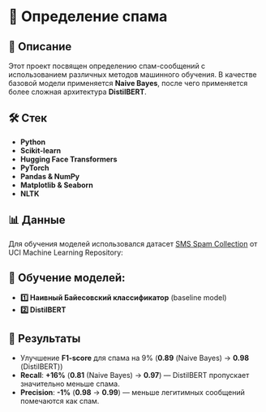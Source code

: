 # 📩 Определение спама

## 📖 Описание
Этот проект посвящен определению спам-сообщений с использованием различных методов машинного обучения. В качестве базовой модели применяется **Naive Bayes**, после чего применяется более сложная архитектура **DistilBERT**.

## 🛠 Стек 
* **Python**
* **Scikit-learn**
* **Hugging Face Transformers**
* **PyTorch**
* **Pandas & NumPy**
* **Matplotlib & Seaborn**
* **NLTK** 

## 📊 Данные
Для обучения моделей использовался датасет [SMS Spam Collection](https://huggingface.co/datasets/ucirvine/sms_spam) от UCI Machine Learning Repository:

## 🚀 **Обучение моделей:**
* **1️⃣ Наивный Байесовский классификатор** (baseline model)
* **2️⃣ DistilBERT**


## 📌 Результаты
* Улучшение **F1-score** для спама на 9% (**0.89** (Naive Bayes) → **0.98** (DistilBERT))
* **Recall**: **+16%** (**0.81** (Naive Bayes) → **0.97**) — DistilBERT пропускает значительно меньше спама.
* **Precision**: **-1%** (**0.98** → **0.99**) — меньше легитимных сообщений помечаются как спам.